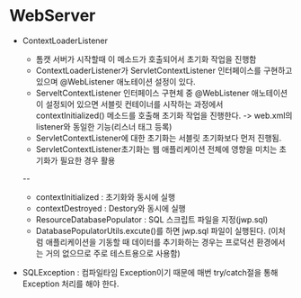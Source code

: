  WebServer
 ==
 - ContextLoaderListener
   - 톰캣 서버가 시작할때 이 메소드가 호출되어서 초기화 작업을 진행함
   - ContextLoaderListener가 ServletContextListener 인터페이스를 구현하고 있으며 @WebListener 애노테이션 설정이 있다.  
   - ServeltContextListener 인터페이스 구현체 중 @WebListener 애노테이션이 설정되어 있으면 서블릿 컨테이너를 시작하는 과정에서
    contextInitialized() 메소드를 호출해 초기화 작업을 진행한다. -> web.xml의 listener와 동일한 기능(리스너 태그 등록)
   - ServletContextListener에 대한 초기화는 서블릿 초기화보다 먼저 진행됨.
   - ServletContextListener초기화는 웹 애플리케이션 전체에 영향을 미치는 초기화가 필요한 경우 활용   
   
   
   -- 
   - contextInitialized : 초기화와 동시에 실행
   - contextDestroyed : Destory와 동시에 실행 
   - ResourceDatabasePopulator : SQL 스크립트 파일을 지정(jwp.sql)
   - DatabasePopulatorUtils.excute()를 하면 jwp.sql 파일이 실행된다. (이처럼 애플리케이션을 기동할 때 데이터를 추기화하는 경우는 프로덕션 환경에서는 거의 없으므로 주로 테스트용으로 사용함)
 
 - SQLException : 컴파일타임 Exception이기 때문에 매번 try/catch절을 통해 Exception 처리를 해야 한다. 
   
    